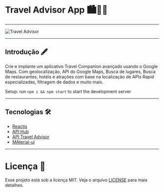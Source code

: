 # Travel Advisor App 🏙️🗽🌄

---

![Travel Advisor](https://i.ibb.co/qph2cZn/image.pngg)

---

## Introdução 🖋️

Crie e implante um aplicativo Travel Companion avançado usando o Google Maps. Com geolocalização, API do Google Maps, Busca de lugares, Busca de restaurantes, hotéis e atrações com base na localização de APIs Rapid especializadas, filtragem de dados e muito mais.

Setup: run ```npm i && npm start``` to start the development server

---
## Tecnologias 🛠️

- [Reactjs](https://pt-br.reactjs.org/)
- [API Hub](https://rapidapi.com/hub)
- [API Travel Advisor](https://rapidapi.com/apidojo/api/travel-advisor/)
- [MAterial-ui](https://material-ui.com/)
---

# Licença 📑

Esse projeto está sob a licença MIT. Veja o arquivo [LICENSE](https://opensource.org/licenses/MIT) para mais detalhes.
